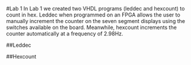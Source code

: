 #Lab 1
In Lab 1 we created two VHDL programs (leddec and hexcount) to count in hex.
Leddec when programmed on an FPGA allows the user to manually increment the counter on the seven segment displays using the switches available on the board.
Meanwhile, hexcount increments the counter automatically at a frequency of 2.98Hz.

##Leddec

##Hexcount